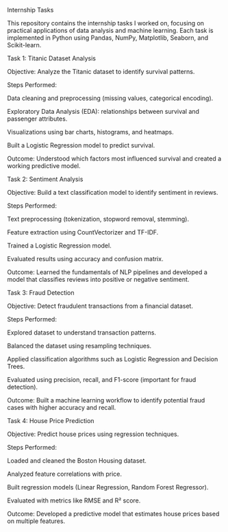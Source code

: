 Internship Tasks

This repository contains the internship tasks I worked on, focusing on practical applications of data analysis and machine learning. 
Each task is implemented in Python using Pandas,
 NumPy, Matplotlib, Seaborn, and Scikit-learn.

Task 1: Titanic Dataset Analysis

Objective: Analyze the Titanic dataset to identify survival patterns.

Steps Performed:

Data cleaning and preprocessing (missing values, categorical encoding).

Exploratory Data Analysis (EDA): relationships between survival and passenger attributes.

Visualizations using bar charts, histograms, and heatmaps.

Built a Logistic Regression model to predict survival.

Outcome: Understood which factors most influenced survival and created a working predictive model.

Task 2: Sentiment Analysis

Objective: Build a text classification model to identify sentiment in reviews.

Steps Performed:

Text preprocessing (tokenization, stopword removal, stemming).

Feature extraction using CountVectorizer and TF-IDF.

Trained a Logistic Regression model.

Evaluated results using accuracy and confusion matrix.

Outcome: Learned the fundamentals of NLP pipelines and developed a model that classifies reviews into positive or negative sentiment.

Task 3: Fraud Detection

Objective: Detect fraudulent transactions from a financial dataset.

Steps Performed:

Explored dataset to understand transaction patterns.

Balanced the dataset using resampling techniques.

Applied classification algorithms such as Logistic Regression and Decision Trees.

Evaluated using precision, recall, and F1-score (important for fraud detection).

Outcome: Built a machine learning workflow to identify potential fraud cases with higher accuracy and recall.

Task 4: House Price Prediction

Objective: Predict house prices using regression techniques.

Steps Performed:

Loaded and cleaned the Boston Housing dataset.

Analyzed feature correlations with price.

Built regression models (Linear Regression, Random Forest Regressor).

Evaluated with metrics like RMSE and R² score.

Outcome: Developed a predictive model that estimates house prices based on multiple features.
